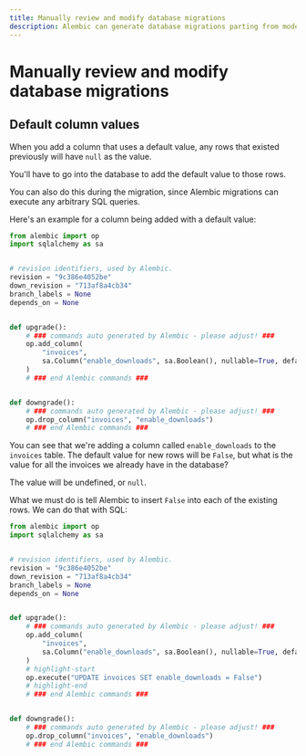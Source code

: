 ```yaml
---
title: Manually review and modify database migrations
description: Alembic can generate database migrations parting from model changes, but sometimes we need to modify them manually.
---
```


# Manually review and modify database migrations

## Default column values

When you add a column that uses a default value, any rows that existed previously will have `null` as the value.

You'll have to go into the database to add the default value to those rows.

You can also do this during the migration, since Alembic migrations can execute any arbitrary SQL queries.

Here's an example for a column being added with a default value:

```py title="migrations/versions/sample_migration.py"
from alembic import op
import sqlalchemy as sa


# revision identifiers, used by Alembic.
revision = "9c386e4052be"
down_revision = "713af8a4cb34"
branch_labels = None
depends_on = None


def upgrade():
    # ### commands auto generated by Alembic - please adjust! ###
    op.add_column(
        "invoices",
        sa.Column("enable_downloads", sa.Boolean(), nullable=True, default=False),
    )
    # ### end Alembic commands ###


def downgrade():
    # ### commands auto generated by Alembic - please adjust! ###
    op.drop_column("invoices", "enable_downloads")
    # ### end Alembic commands ###
```

You can see that we're adding a column called `enable_downloads` to the `invoices` table. The default value for new rows will be `False`, but what is the value for all the invoices we already have in the database?

The value will be undefined, or `null`.

What we must do is tell Alembic to insert `False` into each of the existing rows. We can do that with SQL:

```py title="migrations/versions/sample_migration.py"
from alembic import op
import sqlalchemy as sa


# revision identifiers, used by Alembic.
revision = "9c386e4052be"
down_revision = "713af8a4cb34"
branch_labels = None
depends_on = None


def upgrade():
    # ### commands auto generated by Alembic - please adjust! ###
    op.add_column(
        "invoices",
        sa.Column("enable_downloads", sa.Boolean(), nullable=True, default=False),
    )
    # highlight-start
    op.execute("UPDATE invoices SET enable_downloads = False")
    # highlight-end
    # ### end Alembic commands ###


def downgrade():
    # ### commands auto generated by Alembic - please adjust! ###
    op.drop_column("invoices", "enable_downloads")
    # ### end Alembic commands ###
```